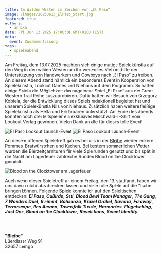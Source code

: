 ```yaml
---
title: Im Wilden Westen im Zeichen von „El Paso“
image: /images/20250613_ElPaso_Start.jpg
featured: true
authors:
  - annika
date: Fri Jun 13 2025 17:00:01 GMT+0100 (IST)
meta:
  event: Zusammenfassung
tags:
  - spieleabend
---
```


Am Freitag, dem 13.07.2025 machten sich einige mutige Spielekünstla auf den Weg in den wilden Westen um ihr wertvolles Vieh mithilfe der Unterstützung von Handwerkern und Cowboys nach „El Paso“ zu treiben. An diesem Abend stand nämlich ein besonderes Event in Kooperation von Spielekünstla, Lookout Games und Niehaus auf dem Programm. So hatten einige Spiela die Möglichkeit das nagelneue Spiel „El Paso“ aus der Great Western Trail Reihe auszuprobieren. Dafür hatten wir Besuch von Grzegorz Kobiela, der die Entwicklung dieses Spiels redaktionell begleitet hat und unserem Spielekünstla Nils von Niehaus. Zusätzlich haben weitere fleißige Spielekünstla als Helfa und Erklärbären unterstützt. Am Ende des Abends konnten noch drei Mitspieler ein exklusives Mischwald-T-Shirt vom Lookout-Verlag gewinnen. Vielen Dank an alle für dieses tolle Event!

![El Paso Lookout Launch-Event](images/20250613_ElPaso1.jpg)
![El Paso Lookout Launch-Event](images/20250613_ElPaso2.jpg)

An diesem offenen Spieletreff gab es bei uns in der [Bleibe](#bleibe) wieder leckere Pommes, Bratwürstchen und Kuchen. Bei bestem sommerlichen Wetter wurden die Bierzeltgarnituren für viele Spielrunden genutzt und bis spät in die Nacht am Lagerfeuer zahlreiche Runden Blood on the Clocktower gespielt.

![Blood on the Clocktower am Lagerfeuer](images/20250613_Lagerfeuer.jpg)

Auch wenn dieser Spieletreff an einem Freitag, den 13. stattfand, haben wir uns davon nicht abschrecken lassen und viele tolle Spiele auf die Tische bringen können. Folgende Spiele konnte ich auf den Spieltischen entdecken: ***El Paso***, ***CuBirds***, ***Seti***, ***Blood Bowl Team Manager***, ***The Gang***, ***7 Wonders Duel***, ***6 nimmt***, ***Bohnanza***, ***Krakel Orakel***, ***Navoria***, ***Faraway***, ***Terrorscape***, ***Res Arcana***, ***Townsfolk Tussle***, ***Harmonies***, ***Flügelschlag***, ***Just One***, ***Blood on the Clocktower***, ***Revelations***, ***Secret Identity***.


<p id="bleibe">
  <br>
  <br>

  <strong>"Bleibe"</strong><br>
  Lüerdisser Weg 91<br>
  32657 Lemgo
</p>

